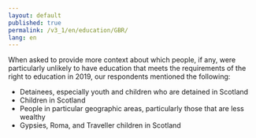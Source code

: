 ```yaml
---
layout: default
published: true
permalink: /v3_1/en/education/GBR/
lang: en
---
```

When asked to provide more context about which people, if any, were particularly unlikely to have education that meets the requirements of the right to education in 2019, our respondents mentioned the following:

-	Detainees, especially youth and children who are detained in Scotland
-	Children in Scotland
-	People in particular geographic areas, particularly those that are less wealthy
-	Gypsies, Roma, and Traveller children in Scotland
